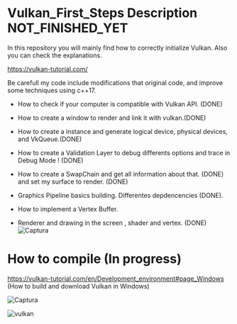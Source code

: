 # Vulkan_First_Steps Description NOT_FINISHED_YET 


In this repository you will mainly find how to correctly initialize Vulkan. Also you can check the explanations. 

https://vulkan-tutorial.com/

Be carefull my code include modifications that original code, and improve some techniques using c++17. 

- How to check if your computer is compatible with Vulkan API. (DONE)

- How to create a window to render and link it with vulkan.(DONE)

- How to create a instance and generate logical device, physical devices, and VkQueue.(DONE) 

- How to create a Validation Layer to debug differents options and trace in Debug Mode ! (DONE) 

- How to create a SwapChain and get all information about that. (DONE) and set my surface to render. (DONE)

- Graphics Pipeline basics building. Differentes depdencencies (DONE). 

- How to implement a Vertex Buffer. 

- Renderer and drawing in the screen , shader and vertex. (DONE) 
![Captura](https://user-images.githubusercontent.com/105669319/182641298-97edeff8-bdf1-4724-b394-4214030e066c.JPG)

# How to compile (In progress) 

https://vulkan-tutorial.com/en/Development_environment#page_Windows (How to build and download Vulkan in Windows)

![Captura](https://user-images.githubusercontent.com/105669319/185169802-873f5725-623e-4de0-81df-03a168ae69b5.JPG)


![vulkan](https://user-images.githubusercontent.com/105669319/177838560-4f14f3a3-90dd-4ca8-ad3d-5f4843da9ace.JPG)

